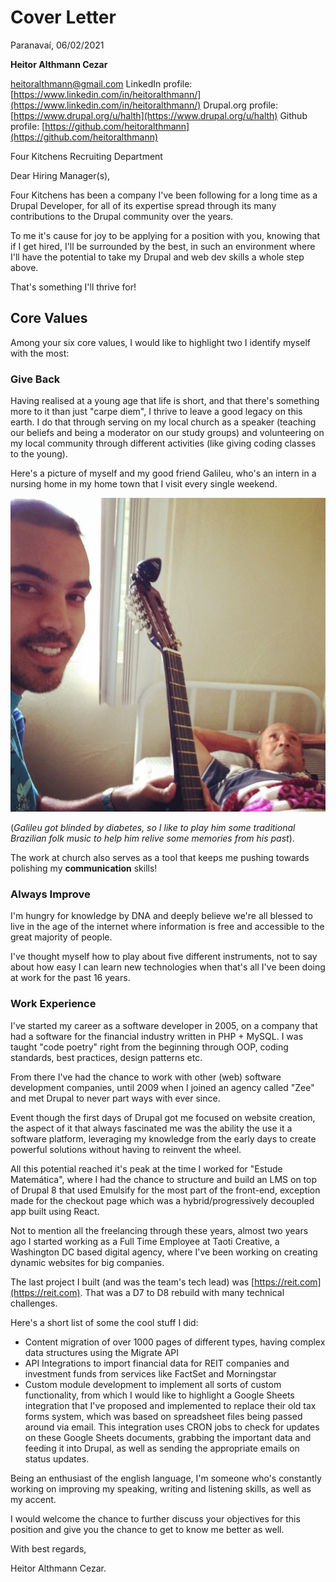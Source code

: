 # Cover Letter

Paranavaí, 06/02/2021

**Heitor Althmann Cezar**

heitoralthmann@gmail.com
LinkedIn profile: [https://www.linkedin.com/in/heitoralthmann/](https://www.linkedin.com/in/heitoralthmann/)
Drupal.org profile: [https://www.drupal.org/u/halth](https://www.drupal.org/u/halth)
Github profile: [https://github.com/heitoralthmann](https://github.com/heitoralthmann)

Four Kitchens Recruiting Department

Dear Hiring Manager(s),

Four Kitchens has been a company I've been following for a long time as a Drupal Developer, for all of its expertise spread through its many contributions to the Drupal community over the years.

To me it's cause for joy to be applying for a position with you, knowing that if I get hired, I'll be surrounded by the best, in such an environment where I'll have the potential to take my Drupal and web dev skills a whole step above.

That's something I'll thrive for!

## Core Values

Among your six core values, I would like to highlight two I identify myself with the most:

### Give Back

Having realised at a young age that life is short, and that there's something more to it than just "carpe diem", I thrive to leave a good legacy on this earth. I do that through serving on my local church as a speaker (teaching our beliefs and being a moderator on our study groups) and volunteering on my local community through different activities (like giving coding classes to the young).

Here's a picture of myself and my good friend Galileu, who's an intern in a nursing home in my home town that I visit every single weekend.

![images/myself-and-galileu.png](images/myself-and-galileu.png)

(*Galileu got blinded by diabetes, so I like to play him some traditional Brazilian folk music to help him relive some memories from his past*).

The work at church also serves as a tool that keeps me pushing towards polishing my **communication** skills!

### Always Improve

I'm hungry for knowledge by DNA and deeply believe we're all blessed to live in the age of the internet where information is free and accessible to the great majority of people.

I've thought myself how to play about five different instruments, not to say about how easy I can learn new technologies when that's all I've been doing at work for the past 16 years.

### Work Experience

I've started my career as a software developer in 2005, on a company that had a software for the financial industry written in PHP + MySQL. I was taught "code poetry" right from the beginning through OOP, coding standards, best practices, design patterns etc.

From there I've had the chance to work with other (web) software development companies, until  2009 when I joined an agency called "Zee" and met Drupal to never part ways with ever since.

Event though the first days of Drupal got me focused on website creation, the aspect of it that always fascinated me was the ability the use it a software platform, leveraging my knowledge from the early days to create powerful solutions without having to reinvent the wheel.

All this potential reached it's peak at the time I worked for "Estude Matemática", where I had the chance to structure and build an LMS on top of Drupal 8 that used Emulsify for the most part of the front-end, exception made for the checkout page which was a hybrid/progressively decoupled app built using React.

Not to mention all the freelancing through these years, almost two years ago I started working as a Full Time Employee at Taoti Creative, a Washington DC based digital agency, where I've been working on creating dynamic websites for big companies.

The last project I built (and was the team's tech lead) was [https://reit.com](https://reit.com). That was a D7 to D8 rebuild with many technical challenges.

Here's a short list of some the cool stuff I did:

- Content migration of over 1000 pages of different types, having complex data structures using the Migrate API
- API Integrations to import financial data for REIT companies and investment funds from services like FactSet and Morningstar
- Custom module development to implement all sorts of custom functionality, from which I would like to highlight a Google Sheets integration that I've proposed and implemented to replace their old tax forms system, which was based on spreadsheet files being passed around via email. This integration uses CRON jobs to check for updates on these Google Sheets documents, grabbing the important data and feeding it into Drupal, as well as sending the appropriate emails on status updates.

Being an enthusiast of the english language, I'm someone who's constantly working on improving my speaking, writing and listening skills, as well as my accent.

I would welcome the chance to further discuss your objectives for this position and give you the chance to get to know me better as well.

With best regards,

Heitor Althmann Cezar.
